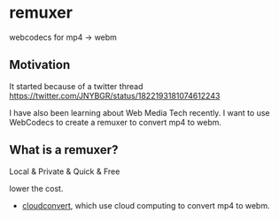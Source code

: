 # remuxer
webcodecs for mp4 -> webm

## Motivation
It started because of a twitter thread https://twitter.com/JNYBGR/status/1822193181074612243

I have also been learning about Web Media Tech recently. I want to use WebCodecs to create a remuxer to convert mp4 to webm.

## What is a remuxer?

Local & Private & Quick & Free  

lower the cost.
-   [cloudconvert](https://cloudconvert.com/mp4-converter), which use cloud computing to convert mp4 to webm.

